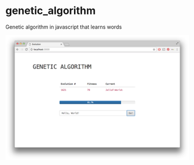 # genetic_algorithm
Genetic algorithm in javascript that learns words


![alt tag](https://github.com/paulyv/genetic_algorithm/blob/master/screen_shot.png)
